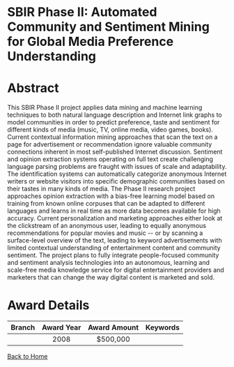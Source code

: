 
SBIR Phase II: Automated Community and Sentiment Mining for Global Media Preference Understanding
=================================================================================================

# Abstract


This SBIR Phase II project applies data mining and machine learning techniques to both natural language description and Internet link graphs to model communities in order to predict preference, taste and sentiment for different kinds of media (music, TV, online media, video games, books). Current contextual information mining approaches that scan the text on a page for advertisement or recommendation ignore valuable community connections inherent in most self-published Internet discussion. Sentiment and opinion extraction systems operating on full text create challenging language parsing problems are fraught with issues of scale and adaptability.  The identification systems can automatically categorize anonymous Internet writers or website visitors into specific demographic communities based on their tastes in many kinds of media. The Phase II research project approaches opinion extraction with a bias-free learning model based on training from known online corpuses that can be adapted to different languages and learns in real time as more data becomes available for high accuracy.  Current personalization and marketing approaches either look at the clickstream of an anonymous user, leading to equally anonymous recommendations for popular movies and music -- or by scanning a surface-level overview of the text, leading to keyword advertisements with limited contextual understanding of entertainment content and community sentiment.  The project plans  to fully integrate people-focused
community and sentiment analysis technologies into an autonomous, learning and scale-free media knowledge service for digital entertainment providers and marketers that can change the way digital content is marketed and sold.  

# Award Details

|Branch|Award Year|Award Amount|Keywords|
| :---: | :---: | :---: | :---: |
||2008|$500,000||
  
  


[Back to Home](https://github.com/chrischow/dod_sbir_awards#91)